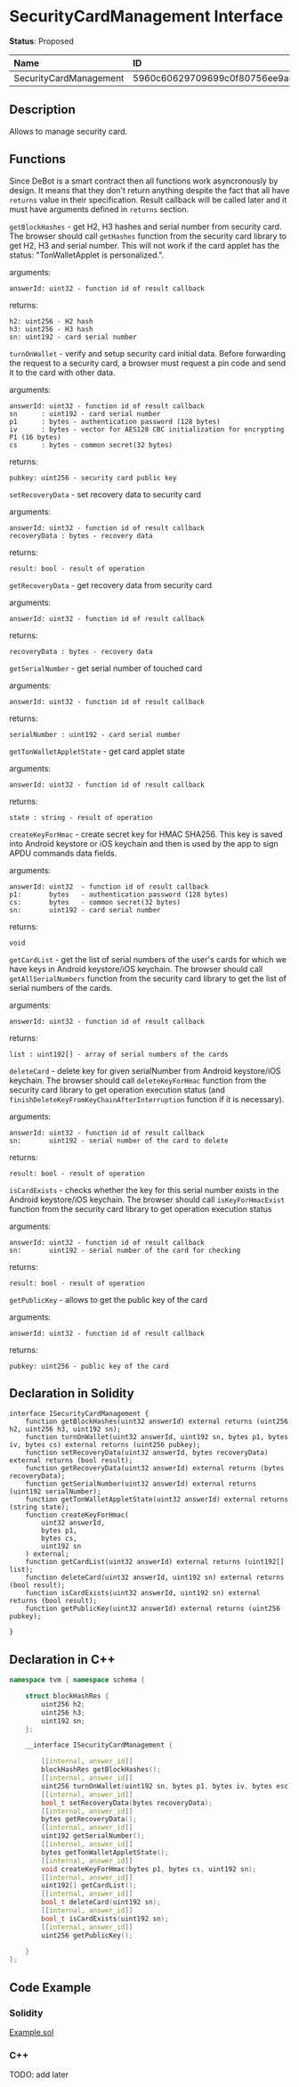 # SecurityCardManagement Interface

**Status**: Proposed

| Name                        | ID                                                                |
| :-------------------------- | :---------------------------------------------------------------- |
| SecurityCardManagement      | 5960c60629709699c0f80756ee9a4074dde26e8f68cddd03bf0507d8eb07915f  |


## Description

Allows to manage security card.

## Functions

Since DeBot is a smart contract then all functions work asyncronously by design. It means that they don't return anything despite the fact that all have `returns` value in their specification. Result callback will be called later and it must have arguments defined in `returns` section.

`getBlockHashes` - get H2, H3 hashes and serial number from security card.
The browser should call `getHashes` function from the security card library to get H2, H3 and serial number.
This will not work if the card applet has the status: "TonWalletApplet is personalized.".

arguments:

	answerId: uint32 - function id of result callback

returns:

	h2: uint256 - H2 hash
	h3: uint256 - H3 hash
	sn: uint192 - card serial number


`turnOnWallet` - verify and setup security card initial data.
Before forwarding the request to a security card, a browser must request a pin code and send it to the card with other data.

arguments:

	answerId: uint32 - function id of result callback
	sn      : uint192 - card serial number
	p1      : bytes - authentication password (128 bytes)
	iv      : bytes - vector for AES128 CBC initialization for encrypting P1 (16 bytes)
	cs      : bytes - common secret(32 bytes)

returns: 

	pubkey: uint256 - security card public key

`setRecoveryData` - set recovery data to security card

arguments: 

	answerId: uint32 - function id of result callback
	recoveryData : bytes - recovery data

returns: 

	result: bool - result of operation

`getRecoveryData` - get recovery data from security card

arguments: 

	answerId: uint32 - function id of result callback

returns: 

	recoveryData : bytes - recovery data

`getSerialNumber` - get serial number of touched card

arguments: 

	answerId: uint32 - function id of result callback

returns: 

	serialNumber : uint192 - card serial number

`getTonWalletAppletState` - get card applet state

arguments: 

	answerId: uint32 - function id of result callback

returns: 

	state : string - result of operation

`createKeyForHmac` - create secret key for HMAC SHA256. This key is saved into Android keystore or iOS keychain and then is used by the app to sign APDU commands data fields. 

arguments: 

	answerId: uint32  - function id of result callback
	p1:       bytes   - authentication password (128 bytes) 
	cs:       bytes   - common secret(32 bytes)
	sn:       uint192 - card serial number

returns:

    void

`getCardList` - get the list of serial numbers of the user's cards for which we have keys in Android keystore/iOS keychain.
The browser should call `getAllSerialNumbers` function from the security card library to get the list of serial numbers of the cards.

arguments: 

	answerId: uint32 - function id of result callback

returns: 

	list : uint192[] - array of serial numbers of the cards

`deleteCard` - delete key for given serialNumber from Android keystore/iOS keychain.
The browser should call `deleteKeyForHmac` function from the security card library to get operation execution status (and `finishDeleteKeyFromKeyChainAfterInterruption` function if it is necessary).

arguments: 

	answerId: uint32 - function id of result callback
	sn:       uint192 - serial number of the card to delete

returns: 

	result: bool - result of operation

`isCardExists` - checks whether the key for this serial number exists in the Android keystore/iOS keychain.
The browser should call `isKeyForHmacExist` function from the security card library to get operation execution status 

arguments: 

	answerId: uint32 - function id of result callback
	sn:       uint192 - serial number of the card for checking

returns: 

	result: bool - result of operation

`getPublicKey` - allows to get the public key of the card

arguments:

    answerId: uint32 - function id of result callback

returns:

	pubkey: uint256 - public key of the card

## Declaration in Solidity

```solidity
interface ISecurityCardManagement {
    function getBlockHashes(uint32 answerId) external returns (uint256 h2, uint256 h3, uint192 sn);
    function turnOnWallet(uint32 answerId, uint192 sn, bytes p1, bytes iv, bytes cs) external returns (uint256 pubkey);
    function setRecoveryData(uint32 answerId, bytes recoveryData) external returns (bool result);
    function getRecoveryData(uint32 answerId) external returns (bytes recoveryData);
	function getSerialNumber(uint32 answerId) external returns (uint192 serialNumber);
	function getTonWalletAppletState(uint32 answerId) external returns (string state);
	function createKeyForHmac(
		uint32 answerId,
		bytes p1,
		bytes cs,
		uint192 sn
	) external;
	function getCardList(uint32 answerId) external returns (uint192[] list);
	function deleteCard(uint32 answerId, uint192 sn) external returns (bool result);
	function isCardExists(uint32 answerId, uint192 sn) external returns (bool result);
	function getPublicKey(uint32 answerId) external returns (uint256 pubkey);

}
```

## Declaration in C++

```cpp
namespace tvm { namespace schema {

	struct blockHashRes {
		uint256 h2;
		uint256 h3;
		uint192 sn;
	};

	__interface ISecurityCardManagement {

		[[internal, answer_id]]
		blockHashRes getBlockHashes();
		[[internal, answer_id]]
		uint256 turnOnWallet(uint192 sn, bytes p1, bytes iv, bytes esc);
		[[internal, answer_id]]
		bool_t setRecoveryData(bytes recoveryData);
		[[internal, answer_id]]
		bytes getRecoveryData();
		[[internal, answer_id]]
		uint192 getSerialNumber();
		[[internal, answer_id]]
		bytes getTonWalletAppletState();
		[[internal, answer_id]]
		void createKeyForHmac(bytes p1, bytes cs, uint192 sn);
		[[internal, answer_id]]
		uint192[] getCardList();
		[[internal, answer_id]]
		bool_t deleteCard(uint192 sn);
		[[internal, answer_id]]
		bool_t isCardExists(uint192 sn);
		[[internal, answer_id]]
		uint256 getPublicKey();

	}
};
```

## Code Example

### Solidity

[Example.sol](examples/Example.sol)

### C++

TODO: add later
